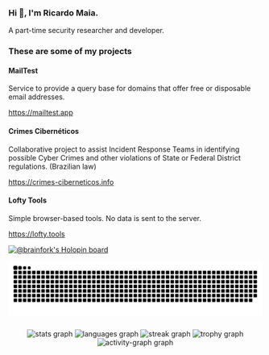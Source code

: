 ### Hi 👋, I'm Ricardo Maia. 
A part-time security researcher and developer.

### These are some of my projects

#### MailTest

Service to provide a query base for domains that offer free or disposable email addresses.

https://mailtest.app

#### Crimes Cibernéticos

Collaborative project to assist Incident Response Teams in identifying possible Cyber Crimes and other violations of State or Federal District regulations. (Brazilian law) 

https://crimes-ciberneticos.info

#### Lofty Tools

Simple browser-based tools. No data is sent to the server.

https://lofty.tools

[![@brainfork's Holopin board](https://holopin.me/brainfork)](https://holopin.io/@brainfork)

<img src="https://raw.githubusercontent.com/ricardomaia/ricardomaia/output/snake.svg" alt="Snake animation" />

###

<div align="center">
  <img src="https://github-readme-stats.vercel.app/api?username=ricardomaia&hide_title=false&hide_rank=false&show_icons=true&include_all_commits=true&count_private=true&disable_animations=false&theme=dracula&locale=en&hide_border=false&order=1" height="150" alt="stats graph"  />
  <img src="https://github-readme-stats.vercel.app/api/top-langs?username=ricardomaia&locale=en&hide_title=false&layout=compact&card_width=320&langs_count=5&theme=dracula&hide_border=false&order=2" height="150" alt="languages graph"  />
  <img src="https://streak-stats.demolab.com?user=ricardomaia&locale=en&mode=daily&theme=dracula&hide_border=false&border_radius=5&order=3" height="150" alt="streak graph"  />
  <img src="https://github-profile-trophy.vercel.app?username=ricardomaia&theme=dracula&column=-1&row=1&margin-w=8&margin-h=8&no-bg=false&no-frame=false&order=4" height="150" alt="trophy graph"  />
  <img src="https://github-readme-activity-graph.vercel.app/graph?username=ricardomaia&radius=16&theme=react&area=true&order=5" height="300" alt="activity-graph graph"  />
</div>

###

